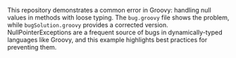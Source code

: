 This repository demonstrates a common error in Groovy: handling null values in methods with loose typing.  The `bug.groovy` file shows the problem, while `bugSolution.groovy` provides a corrected version.  NullPointerExceptions are a frequent source of bugs in dynamically-typed languages like Groovy, and this example highlights best practices for preventing them.